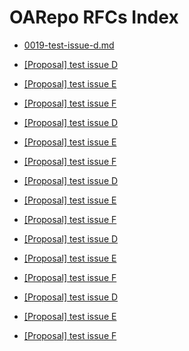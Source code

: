 # OARepo RFCs Index

* [0019-test-issue-d.md](../../rfc-19/docs/0019-test-issue-d.md)

* [[Proposal] test issue D](../../rfc-19/docs/0019-test-issue-d.md)

* [[Proposal] test issue E](../../rfc-24/docs/0024-test-issue-e.md)

* [[Proposal] test issue F](../../rfc-26/docs/0026-test-issue-f.md)

* [[Proposal] test issue D](../../rfc-19/docs/0019-test-issue-d.md)

* [[Proposal] test issue E](../../rfc-24/docs/0024-test-issue-e.md)

* [[Proposal] test issue F](../../rfc-26/docs/0026-test-issue-f.md)

* [[Proposal] test issue D](../../rfc-19/docs/0019-test-issue-d.md)

* [[Proposal] test issue E](../../rfc-24/docs/0024-test-issue-e.md)

* [[Proposal] test issue F](../../rfc-26/docs/0026-test-issue-f.md)

* [[Proposal] test issue D](../../rfc-19/docs/0019-test-issue-d.md)

* [[Proposal] test issue E](../../rfc-24/docs/0024-test-issue-e.md)

* [[Proposal] test issue F](../../rfc-26/docs/0026-test-issue-f.md)

* [[Proposal] test issue D](../../rfc-19/docs/0019-test-issue-d.md)

* [[Proposal] test issue E](../../rfc-24/docs/0024-test-issue-e.md)

* [[Proposal] test issue F](../../rfc-26/docs/0026-test-issue-f.md)
